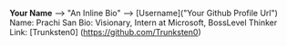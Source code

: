**Your Name** --> "An Inline Bio" --> [Username]("Your Github Profile Url")
Name: Prachi San
Bio: Visionary, Intern at Microsoft, BossLevel Thinker
Link: [Trunksten0] (https://github.com/Trunksten0)
